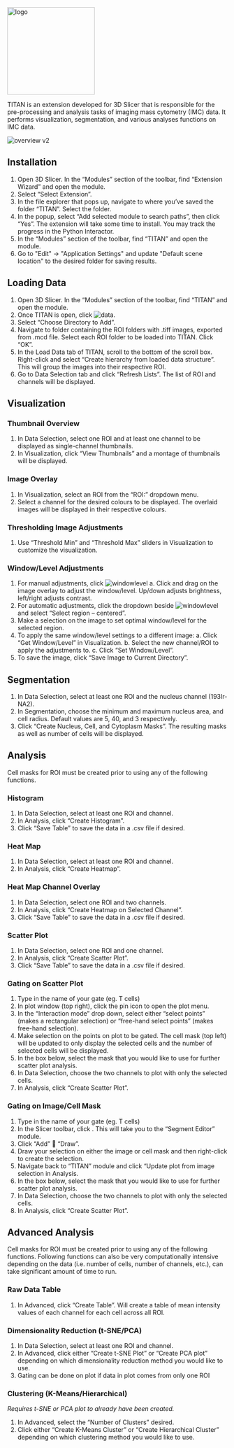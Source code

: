<img src="https://user-images.githubusercontent.com/21988487/126827263-15f356e4-bef0-4244-8e0e-8a763e223242.PNG" alt="logo" width="200"/>

TITAN is an extension developed for 3D Slicer that is responsible for the pre-processing and analysis tasks of imaging mass cytometry (IMC) data. It performs visualization, segmentation, and various analyses functions on IMC data.

![overview v2](https://user-images.githubusercontent.com/21988487/126827330-1b7fec78-3358-4d61-b2a9-9510cc3d13c8.png)

## Installation
1.	Open 3D Slicer. In the “Modules” section of the toolbar, find “Extension Wizard” and open the module.
2.	Select “Select Extension”.
3.	In the file explorer that pops up, navigate to where you’ve saved the folder “TITAN”. Select the folder.
4.	In the popup, select “Add selected module to search paths”, then click “Yes”. The extension will take some time to install. You may track the progress in the Python Interactor.
5.	In the “Modules” section of the toolbar, find “TITAN” and open the module.
6.	Go to "Edit" -> "Application Settings" and update "Default scene location" to the desired folder for saving results.

## Loading Data
1.	Open 3D Slicer. In the “Modules” section of the toolbar, find “TITAN” and open the module.
2.	Once TITAN is open, click ![data](https://user-images.githubusercontent.com/21988487/113910186-8a902580-97a6-11eb-9af1-e778137daa85.png).
3.	Select “Choose Directory to Add”. 
4.	Navigate to folder containing the ROI folders with .tiff images, exported from .mcd file. Select each ROI folder to be loaded into TITAN. Click “OK”.
5.	In the Load Data tab of TITAN, scroll to the bottom of the scroll box. Right-click and select “Create hierarchy from loaded data structure”. This will group the images into their respective ROI.
6.	Go to Data Selection tab and click “Refresh Lists”. The list of ROI and channels will be displayed.

## Visualization
### Thumbnail Overview
1.	In Data Selection, select one ROI and at least one channel to be displayed as single-channel thumbnails.
2.	In Visualization, click “View Thumbnails” and a montage of thumbnails will be displayed.

### Image Overlay
1.	In Visualization, select an ROI from the “ROI:” dropdown menu.
2.	Select a channel for the desired colours to be displayed. The overlaid images will be displayed in their respective colours.

### Thresholding Image Adjustments
1.	Use “Threshold Min” and “Threshold Max” sliders in Visualization to customize the visualization.

### Window/Level Adjustments
1.	For manual adjustments, click ![windowlevel](https://user-images.githubusercontent.com/21988487/113910116-764c2880-97a6-11eb-94a3-71216879cb63.png)
  a.	Click and drag on the image overlay to adjust the window/level. Up/down adjusts brightness, left/right adjusts contrast.
2.	For automatic adjustments, click the dropdown beside ![windowlevel](https://user-images.githubusercontent.com/21988487/113910116-764c2880-97a6-11eb-94a3-71216879cb63.png) and select “Select region – centered”.
3.	Make a selection on the image to set optimal window/level for the selected region.
4.	To apply the same window/level settings to a different image:
a.	Click “Get Window/Level” in Visualization.
b.	Select the new channel/ROI to apply the adjustments to.
c.	Click “Set Window/Level”.
5.	To save the image, click “Save Image to Current Directory”.

## Segmentation
1.	In Data Selection, select at least one ROI and the nucleus channel (193Ir-NA2).
2.	In Segmentation, choose the minimum and maximum nucleus area, and cell radius. Default values are 5, 40, and 3 respectively.
3.	Click “Create Nucleus, Cell, and Cytoplasm Masks”. The resulting masks as well as number of cells will be displayed.

## Analysis
Cell masks for ROI must be created prior to using any of the following functions.

### Histogram
1.	In Data Selection, select at least one ROI and channel.
2.	In Analysis, click “Create Histogram”.
3.	Click “Save Table” to save the data in a .csv file if desired.

### Heat Map
1.	In Data Selection, select at least one ROI and channel.
2.	In Analysis, click “Create Heatmap”.

### Heat Map Channel Overlay
1.	In Data Selection, select one ROI and two channels.
2.	In Analysis, click “Create Heatmap on Selected Channel”.
3.	Click “Save Table” to save the data in a .csv file if desired.

### Scatter Plot
1.	In Data Selection, select one ROI and one channel.
2.	In Analysis, click “Create Scatter Plot”.
3.	Click “Save Table” to save the data in a .csv file if desired.

### Gating on Scatter Plot
1.	Type in the name of your gate (eg. T cells)
2.	In plot window (top right), click the pin icon to open the plot menu.
3.	In the “Interaction mode” drop down, select either “select points” (makes a rectangular selection) or “free-hand select points” (makes free-hand selection).
4.	Make selection on the points on plot to be gated. The cell mask (top left) will be updated to only display the selected cells and the number of selected cells will be displayed.
5.	In the box below, select the mask that you would like to use for further scatter plot analysis.
6.	In Data Selection, choose the two channels to plot with only the selected cells.
7.	In Analysis, click “Create Scatter Plot”.

### Gating on Image/Cell Mask
1.	Type in the name of your gate (eg. T cells)
2.	In the Slicer toolbar, click  . This will take you to the “Segment Editor” module.
3.	Click “Add”  “Draw”.
4.	Draw your selection on either the image or cell mask and then right-click to create the selection.
5.	Navigate back to “TITAN” module and click “Update plot from image selection in Analysis.
6.	In the box below, select the mask that you would like to use for further scatter plot analysis.
7.	In Data Selection, choose the two channels to plot with only the selected cells.
8.	In Analysis, click “Create Scatter Plot”.

## Advanced Analysis
Cell masks for ROI must be created prior to using any of the following functions. Following functions can also be very computationally intensive depending on the data (i.e. number of cells, number of channels, etc.), can take significant amount of time to run.

### Raw Data Table
1.	In Advanced, click “Create Table”. Will create a table of mean intensity values of each channel for each cell across all ROI.

### Dimensionality Reduction (t-SNE/PCA)
1.	In Data Selection, select at least one ROI and channel.
2.	In Advanced, click either “Create t-SNE Plot” or “Create PCA plot” depending on which dimensionality reduction method you would like to use. 
3.	Gating can be done on plot if data in plot comes from only one ROI

### Clustering (K-Means/Hierarchical)
<i>Requires t-SNE or PCA plot to already have been created.</i>
1.	In Advanced, select the “Number of Clusters” desired.
2.	Click either “Create K-Means Cluster” or “Create Hierarchical Cluster” depending on which clustering method you would like to use. 
